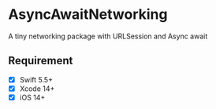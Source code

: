# AsyncAwaitNetworking

A tiny networking package with URLSession and Async await 

## Requirement

- [x] Swift 5.5+
- [x] Xcode 14+
- [x] iOS 14+
